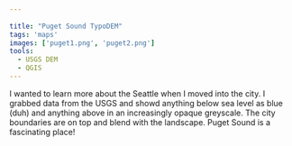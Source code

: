 ```yaml
---
 
title: "Puget Sound TypoDEM"
tags: 'maps'
images: ['puget1.png', 'puget2.png']
tools:
  - USGS DEM
  - QGIS
---
```


I wanted to learn more about the Seattle when I moved into the city. I grabbed data from the USGS and showd anything below sea level as blue (duh) and anything above in an increasingly opaque greyscale. The city boundaries are on top and blend with the landscape. Puget Sound is a fascinating place!